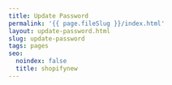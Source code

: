 ```yaml
---
title: Update Password
permalink: '{{ page.fileSlug }}/index.html'
layout: update-password.html
slug: update-password
tags: pages
seo:
  noindex: false
  title: shopifynew
---
```



